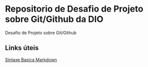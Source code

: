 # Repositorio de Desafio de Projeto sobre Git/Github da DIO
Desafio de Projeto sobre Git/Github

## Links úteis
[Sintaxe Basica Markdown](https://www.markdownguide.org/basic-syntax/)
